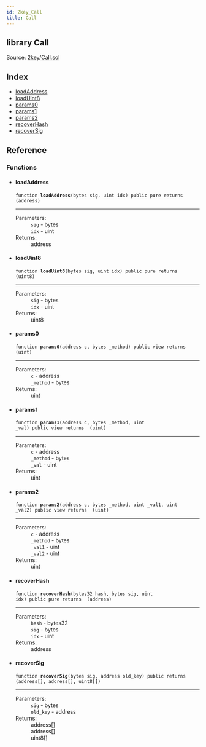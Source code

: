 ```yaml
---
id: 2key_Call
title: Call
---
```


<div class="contract-doc"><div class="contract"><h2 class="contract-header"><span class="contract-kind">library</span> Call</h2><div class="source">Source: <a href="git+https://github.com/2keynet/web3-alpha/blob/v0.0.3/contracts/2key/Call.sol" target="_blank">2key/Call.sol</a></div></div><div class="index"><h2>Index</h2><ul><li><a href="2key_Call.html#loadAddress">loadAddress</a></li><li><a href="2key_Call.html#loadUint8">loadUint8</a></li><li><a href="2key_Call.html#params0">params0</a></li><li><a href="2key_Call.html#params1">params1</a></li><li><a href="2key_Call.html#params2">params2</a></li><li><a href="2key_Call.html#recoverHash">recoverHash</a></li><li><a href="2key_Call.html#recoverSig">recoverSig</a></li></ul></div><div class="reference"><h2>Reference</h2><div class="functions"><h3>Functions</h3><ul><li><div class="item function"><span id="loadAddress" class="anchor-marker"></span><h4 class="name">loadAddress</h4><div class="body"><code class="signature">function <strong>loadAddress</strong><span>(bytes sig, uint idx) </span><span>public </span><span>pure </span><span>returns  (address) </span></code><hr/><dl><dt><span class="label-parameters">Parameters:</span></dt><dd><div><code>sig</code> - bytes</div><div><code>idx</code> - uint</div></dd><dt><span class="label-return">Returns:</span></dt><dd>address</dd></dl></div></div></li><li><div class="item function"><span id="loadUint8" class="anchor-marker"></span><h4 class="name">loadUint8</h4><div class="body"><code class="signature">function <strong>loadUint8</strong><span>(bytes sig, uint idx) </span><span>public </span><span>pure </span><span>returns  (uint8) </span></code><hr/><dl><dt><span class="label-parameters">Parameters:</span></dt><dd><div><code>sig</code> - bytes</div><div><code>idx</code> - uint</div></dd><dt><span class="label-return">Returns:</span></dt><dd>uint8</dd></dl></div></div></li><li><div class="item function"><span id="params0" class="anchor-marker"></span><h4 class="name">params0</h4><div class="body"><code class="signature">function <strong>params0</strong><span>(address c, bytes _method) </span><span>public </span><span>view </span><span>returns  (uint) </span></code><hr/><dl><dt><span class="label-parameters">Parameters:</span></dt><dd><div><code>c</code> - address</div><div><code>_method</code> - bytes</div></dd><dt><span class="label-return">Returns:</span></dt><dd>uint</dd></dl></div></div></li><li><div class="item function"><span id="params1" class="anchor-marker"></span><h4 class="name">params1</h4><div class="body"><code class="signature">function <strong>params1</strong><span>(address c, bytes _method, uint _val) </span><span>public </span><span>view </span><span>returns  (uint) </span></code><hr/><dl><dt><span class="label-parameters">Parameters:</span></dt><dd><div><code>c</code> - address</div><div><code>_method</code> - bytes</div><div><code>_val</code> - uint</div></dd><dt><span class="label-return">Returns:</span></dt><dd>uint</dd></dl></div></div></li><li><div class="item function"><span id="params2" class="anchor-marker"></span><h4 class="name">params2</h4><div class="body"><code class="signature">function <strong>params2</strong><span>(address c, bytes _method, uint _val1, uint _val2) </span><span>public </span><span>view </span><span>returns  (uint) </span></code><hr/><dl><dt><span class="label-parameters">Parameters:</span></dt><dd><div><code>c</code> - address</div><div><code>_method</code> - bytes</div><div><code>_val1</code> - uint</div><div><code>_val2</code> - uint</div></dd><dt><span class="label-return">Returns:</span></dt><dd>uint</dd></dl></div></div></li><li><div class="item function"><span id="recoverHash" class="anchor-marker"></span><h4 class="name">recoverHash</h4><div class="body"><code class="signature">function <strong>recoverHash</strong><span>(bytes32 hash, bytes sig, uint idx) </span><span>public </span><span>pure </span><span>returns  (address) </span></code><hr/><dl><dt><span class="label-parameters">Parameters:</span></dt><dd><div><code>hash</code> - bytes32</div><div><code>sig</code> - bytes</div><div><code>idx</code> - uint</div></dd><dt><span class="label-return">Returns:</span></dt><dd>address</dd></dl></div></div></li><li><div class="item function"><span id="recoverSig" class="anchor-marker"></span><h4 class="name">recoverSig</h4><div class="body"><code class="signature">function <strong>recoverSig</strong><span>(bytes sig, address old_key) </span><span>public </span><span>returns  (address[], address[], uint8[]) </span></code><hr/><dl><dt><span class="label-parameters">Parameters:</span></dt><dd><div><code>sig</code> - bytes</div><div><code>old_key</code> - address</div></dd><dt><span class="label-return">Returns:</span></dt><dd>address[]</dd><dd>address[]</dd><dd>uint8[]</dd></dl></div></div></li></ul></div></div></div>
